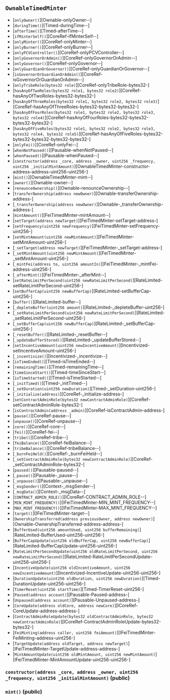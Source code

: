 ## <span id="OwnableTimedMinter"></span> `OwnableTimedMinter`



- [`onlyOwner()`][Ownable-onlyOwner--]
- [`duringTime()`][Timed-duringTime--]
- [`afterTime()`][Timed-afterTime--]
- [`ifMinterSelf()`][CoreRef-ifMinterSelf--]
- [`onlyMinter()`][CoreRef-onlyMinter--]
- [`onlyBurner()`][CoreRef-onlyBurner--]
- [`onlyPCVController()`][CoreRef-onlyPCVController--]
- [`onlyGovernorOrAdmin()`][CoreRef-onlyGovernorOrAdmin--]
- [`onlyGovernor()`][CoreRef-onlyGovernor--]
- [`onlyGuardianOrGovernor()`][CoreRef-onlyGuardianOrGovernor--]
- [`isGovernorOrGuardianOrAdmin()`][CoreRef-isGovernorOrGuardianOrAdmin--]
- [`onlyTribeRole(bytes32 role)`][CoreRef-onlyTribeRole-bytes32-]
- [`hasAnyOfTwoRoles(bytes32 role1, bytes32 role2)`][CoreRef-hasAnyOfTwoRoles-bytes32-bytes32-]
- [`hasAnyOfThreeRoles(bytes32 role1, bytes32 role2, bytes32 role3)`][CoreRef-hasAnyOfThreeRoles-bytes32-bytes32-bytes32-]
- [`hasAnyOfFourRoles(bytes32 role1, bytes32 role2, bytes32 role3, bytes32 role4)`][CoreRef-hasAnyOfFourRoles-bytes32-bytes32-bytes32-bytes32-]
- [`hasAnyOfFiveRoles(bytes32 role1, bytes32 role2, bytes32 role3, bytes32 role4, bytes32 role5)`][CoreRef-hasAnyOfFiveRoles-bytes32-bytes32-bytes32-bytes32-bytes32-]
- [`onlyFei()`][CoreRef-onlyFei--]
- [`whenNotPaused()`][Pausable-whenNotPaused--]
- [`whenPaused()`][Pausable-whenPaused--]
- [`constructor(address _core, address _owner, uint256 _frequency, uint256 _initialMintAmount)`][OwnableTimedMinter-constructor-address-address-uint256-uint256-]
- [`mint()`][OwnableTimedMinter-mint--]
- [`owner()`][Ownable-owner--]
- [`renounceOwnership()`][Ownable-renounceOwnership--]
- [`transferOwnership(address newOwner)`][Ownable-transferOwnership-address-]
- [`_transferOwnership(address newOwner)`][Ownable-_transferOwnership-address-]
- [`mintAmount()`][FeiTimedMinter-mintAmount--]
- [`setTarget(address newTarget)`][FeiTimedMinter-setTarget-address-]
- [`setFrequency(uint256 newFrequency)`][FeiTimedMinter-setFrequency-uint256-]
- [`setMintAmount(uint256 newMintAmount)`][FeiTimedMinter-setMintAmount-uint256-]
- [`_setTarget(address newTarget)`][FeiTimedMinter-_setTarget-address-]
- [`_setMintAmount(uint256 newMintAmount)`][FeiTimedMinter-_setMintAmount-uint256-]
- [`_mintFei(address to, uint256 amountIn)`][FeiTimedMinter-_mintFei-address-uint256-]
- [`_afterMint()`][FeiTimedMinter-_afterMint--]
- [`setRateLimitPerSecond(uint256 newRateLimitPerSecond)`][RateLimited-setRateLimitPerSecond-uint256-]
- [`setBufferCap(uint256 newBufferCap)`][RateLimited-setBufferCap-uint256-]
- [`buffer()`][RateLimited-buffer--]
- [`_depleteBuffer(uint256 amount)`][RateLimited-_depleteBuffer-uint256-]
- [`_setRateLimitPerSecond(uint256 newRateLimitPerSecond)`][RateLimited-_setRateLimitPerSecond-uint256-]
- [`_setBufferCap(uint256 newBufferCap)`][RateLimited-_setBufferCap-uint256-]
- [`_resetBuffer()`][RateLimited-_resetBuffer--]
- [`_updateBufferStored()`][RateLimited-_updateBufferStored--]
- [`setIncentiveAmount(uint256 newIncentiveAmount)`][Incentivized-setIncentiveAmount-uint256-]
- [`_incentivize()`][Incentivized-_incentivize--]
- [`isTimeEnded()`][Timed-isTimeEnded--]
- [`remainingTime()`][Timed-remainingTime--]
- [`timeSinceStart()`][Timed-timeSinceStart--]
- [`isTimeStarted()`][Timed-isTimeStarted--]
- [`_initTimed()`][Timed-_initTimed--]
- [`_setDuration(uint256 newDuration)`][Timed-_setDuration-uint256-]
- [`_initialize(address)`][CoreRef-_initialize-address-]
- [`setContractAdminRole(bytes32 newContractAdminRole)`][CoreRef-setContractAdminRole-bytes32-]
- [`isContractAdmin(address _admin)`][CoreRef-isContractAdmin-address-]
- [`pause()`][CoreRef-pause--]
- [`unpause()`][CoreRef-unpause--]
- [`core()`][CoreRef-core--]
- [`fei()`][CoreRef-fei--]
- [`tribe()`][CoreRef-tribe--]
- [`feiBalance()`][CoreRef-feiBalance--]
- [`tribeBalance()`][CoreRef-tribeBalance--]
- [`_burnFeiHeld()`][CoreRef-_burnFeiHeld--]
- [`_setContractAdminRole(bytes32 newContractAdminRole)`][CoreRef-_setContractAdminRole-bytes32-]
- [`paused()`][Pausable-paused--]
- [`_pause()`][Pausable-_pause--]
- [`_unpause()`][Pausable-_unpause--]
- [`_msgSender()`][Context-_msgSender--]
- [`_msgData()`][Context-_msgData--]
- [`CONTRACT_ADMIN_ROLE()`][ICoreRef-CONTRACT_ADMIN_ROLE--]
- [`MIN_MINT_FREQUENCY()`][IFeiTimedMinter-MIN_MINT_FREQUENCY--]
- [`MAX_MINT_FREQUENCY()`][IFeiTimedMinter-MAX_MINT_FREQUENCY--]
- [`target()`][IFeiTimedMinter-target--]
- [`OwnershipTransferred(address previousOwner, address newOwner)`][Ownable-OwnershipTransferred-address-address-]
- [`BufferUsed(uint256 amountUsed, uint256 bufferRemaining)`][RateLimited-BufferUsed-uint256-uint256-]
- [`BufferCapUpdate(uint256 oldBufferCap, uint256 newBufferCap)`][RateLimited-BufferCapUpdate-uint256-uint256-]
- [`RateLimitPerSecondUpdate(uint256 oldRateLimitPerSecond, uint256 newRateLimitPerSecond)`][RateLimited-RateLimitPerSecondUpdate-uint256-uint256-]
- [`IncentiveUpdate(uint256 oldIncentiveAmount, uint256 newIncentiveAmount)`][Incentivized-IncentiveUpdate-uint256-uint256-]
- [`DurationUpdate(uint256 oldDuration, uint256 newDuration)`][Timed-DurationUpdate-uint256-uint256-]
- [`TimerReset(uint256 startTime)`][Timed-TimerReset-uint256-]
- [`Paused(address account)`][Pausable-Paused-address-]
- [`Unpaused(address account)`][Pausable-Unpaused-address-]
- [`CoreUpdate(address oldCore, address newCore)`][ICoreRef-CoreUpdate-address-address-]
- [`ContractAdminRoleUpdate(bytes32 oldContractAdminRole, bytes32 newContractAdminRole)`][ICoreRef-ContractAdminRoleUpdate-bytes32-bytes32-]
- [`FeiMinting(address caller, uint256 feiAmount)`][IFeiTimedMinter-FeiMinting-address-uint256-]
- [`TargetUpdate(address oldTarget, address newTarget)`][IFeiTimedMinter-TargetUpdate-address-address-]
- [`MintAmountUpdate(uint256 oldMintAmount, uint256 newMintAmount)`][IFeiTimedMinter-MintAmountUpdate-uint256-uint256-]
### <span id="OwnableTimedMinter-constructor-address-address-uint256-uint256-"></span> `constructor(address _core, address _owner, uint256 _frequency, uint256 _initialMintAmount)` (public)



### <span id="OwnableTimedMinter-mint--"></span> `mint()` (public)



